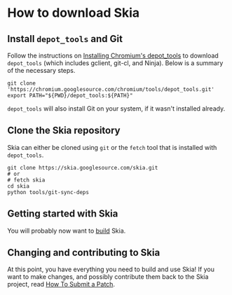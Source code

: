 How to download Skia
====================

Install `depot_tools` and Git
---------------------------

Follow the instructions on [Installing Chromium's
depot_tools](http://www.chromium.org/developers/how-tos/install-depot-tools)
to download `depot_tools` (which includes gclient, git-cl, and Ninja). 
Below is a summary of the necessary steps.

<!--?prettify lang=sh?-->

    git clone 'https://chromium.googlesource.com/chromium/tools/depot_tools.git'
    export PATH="${PWD}/depot_tools:${PATH}"

`depot_tools` will also install Git on your system, if it wasn't installed
already.

Clone the Skia repository
-------------------------

Skia can either be cloned using `git` or the `fetch` tool that is
installed with `depot_tools`.

<!--?prettify lang=sh?-->

    git clone https://skia.googlesource.com/skia.git
    # or
    # fetch skia
    cd skia
    python tools/git-sync-deps

Getting started with Skia
-------------------------

You will probably now want to [build](./build) Skia.

Changing and contributing to Skia
---------------------------------

At this point, you have everything you need to build and use Skia!  If
you want to make changes, and possibly contribute them back to the Skia
project, read [How To Submit a Patch](../dev/contrib/submit).
